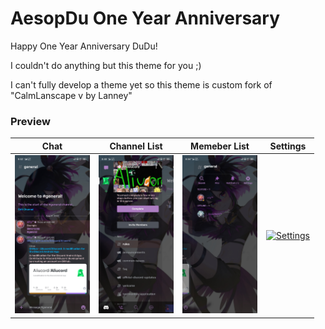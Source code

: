 # AesopDu One Year Anniversary
Happy One Year Anniversary DuDu! 

I couldn't do anything but this theme for you ;)

I can't fully develop a theme yet so this theme is custom fork of "CalmLanscape v by Lanney"

### Preview
| Chat | Channel List | Memeber List | Settings |
| :---: | :---: | :---: | :---: |
| [<img alt="Chat" src=Chat.jpg width="120">](https://github.com/Enderxity/AesopDuXAliucord/blob/main/Chat.jpg?raw=true) | [<img alt="Channel List" src=ChannelList.jpg width="120">](https://github.com/Enderxity/AesopDuXAliucord/blob/main/ChannelList.jpg?raw=true) | [<img alt="Member List" src=MemberList.jpg width="120">](https://github.com/Enderxity/AesopDuXAliucord/blob/main/ChannelList.jpg?raw=true)  |  [<img alt="Settings" src=Settings.jpg width="120">](https://github.com/Enderxity/AesopDuXAliucord/blob/main/Setiings.jpg?raw=true)  |
